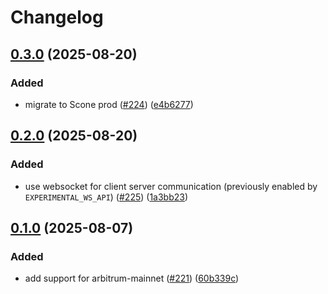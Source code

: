 # Changelog

## [0.3.0](https://github.com/iExecBlockchainComputing/iapp/compare/iapp-api-v0.2.0...iapp-api-v0.3.0) (2025-08-20)


### Added

* migrate to Scone prod ([#224](https://github.com/iExecBlockchainComputing/iapp/issues/224)) ([e4b6277](https://github.com/iExecBlockchainComputing/iapp/commit/e4b62770ffd0df60364bdde17fbb883ced1fa7ef))

## [0.2.0](https://github.com/iExecBlockchainComputing/iapp/compare/iapp-api-v0.1.0...iapp-api-v0.2.0) (2025-08-20)


### Added

* use websocket for client server communication (previously enabled by `EXPERIMENTAL_WS_API`) ([#225](https://github.com/iExecBlockchainComputing/iapp/issues/225)) ([1a3bb23](https://github.com/iExecBlockchainComputing/iapp/commit/1a3bb235d2b13a467d46a48b97e0d6eddf8280ba))

## [0.1.0](https://github.com/iExecBlockchainComputing/iapp/compare/iapp-api-v0.0.1...iapp-api-v0.1.0) (2025-08-07)


### Added

* add support for arbitrum-mainnet ([#221](https://github.com/iExecBlockchainComputing/iapp/issues/221)) ([60b339c](https://github.com/iExecBlockchainComputing/iapp/commit/60b339cb29df8f13922ccb9f48fd9bc5356bd252))
